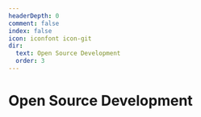 ```yaml
---
headerDepth: 0
comment: false
index: false
icon: iconfont icon-git
dir:
  text: Open Source Development
  order: 3
---
```


# Open Source Development

<Catalog />

